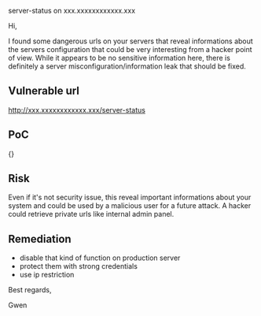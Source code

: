 server-status on xxx.xxxxxxxxxxxx.xxx



Hi,


I found some dangerous urls on your servers that reveal informations about the servers configuration that could be very interesting from a hacker point of view. While it appears to be no sensitive information here, there is definitely a server misconfiguration/information leak that should be fixed.


## Vulnerable url

http://xxx.xxxxxxxxxxxx.xxx/server-status


## PoC

{}


## Risk

Even if it's not security issue, this reveal important informations about your system and could be used by a malicious user for a future attack. A hacker could retrieve private urls like internal admin panel.


## Remediation

- disable that kind of function on production server
- protect them with strong credentials
- use ip restriction




Best regards,

Gwen

